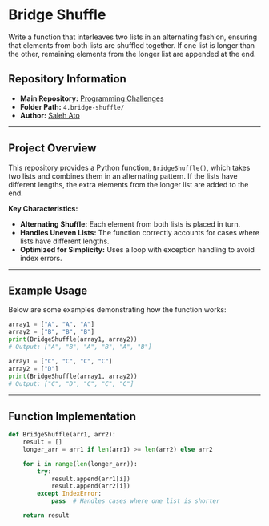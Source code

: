 # **Bridge Shuffle**

Write a function that interleaves two lists in an alternating fashion, ensuring that elements from both lists are shuffled together. If one list is longer than the other, remaining elements from the longer list are appended at the end.
## **Repository Information**
- **Main Repository:** [Programming Challenges](https://github.com/saleh-ato/programming-challenges)
- **Folder Path:** `4.bridge-shuffle/`
- **Author:** [Saleh Ato](https://github.com/saleh-ato)

---

## **Project Overview**
This repository provides a Python function, `BridgeShuffle()`, which takes two lists and combines them in an alternating pattern. If the lists have different lengths, the extra elements from the longer list are added to the end.


**Key Characteristics:**
- **Alternating Shuffle:** Each element from both lists is placed in turn.
- **Handles Uneven Lists:** The function correctly accounts for cases where lists have different lengths.
- **Optimized for Simplicity:** Uses a loop with exception handling to avoid index errors.

---

## **Example Usage**
Below are some examples demonstrating how the function works:

```python
array1 = ["A", "A", "A"]
array2 = ["B", "B", "B"]
print(BridgeShuffle(array1, array2))  
# Output: ["A", "B", "A", "B", "A", "B"]

array1 = ["C", "C", "C", "C"]
array2 = ["D"]
print(BridgeShuffle(array1, array2))  
# Output: ["C", "D", "C", "C", "C"]
```
---

## **Function Implementation**
```python
def BridgeShuffle(arr1, arr2):
    result = []
    longer_arr = arr1 if len(arr1) >= len(arr2) else arr2

    for i in range(len(longer_arr)):
        try:
            result.append(arr1[i])
            result.append(arr2[i])
        except IndexError:
            pass  # Handles cases where one list is shorter

    return result
```
